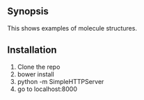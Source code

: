 ## Synopsis

This shows examples of molecule structures.

## Installation

1. Clone the repo
2. bower install
3. python -m SimpleHTTPServer
4. go to localhost:8000


